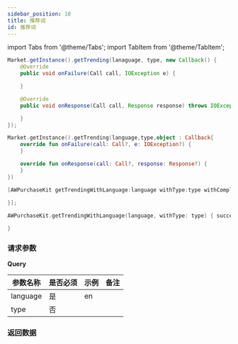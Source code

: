 ```yaml
---
sidebar_position: 10
title: 推荐词
id: 推荐词
---
```



import Tabs from '@theme/Tabs';
import TabItem from '@theme/TabItem';


<Tabs>
  <TabItem value="Java" label="Java" default>

```Java
Market.getInstance().getTrending(lanaguage, type, new Callback() {
    @Override
    public void onFailure(Call call, IOException e) {

    }

    @Override
    public void onResponse(Call call, Response response) throws IOException {

    }
});
```

  </TabItem>
  <TabItem value="Kotlin" label="Kotlin">

```Kotlin
Market.getInstance().getTrending(language,type,object : Callback{
    override fun onFailure(call: Call?, e: IOException?) {
    }

    override fun onResponse(call: Call?, response: Response?) {
    }
})
```

  </TabItem>
  <TabItem value="Objective-C" label="Objective-C">

```Objective-C 
[AWPurchaseKit getTrendingWithLanguage:language withType:type withCompletion:^(BOOL, NSDictionary * _Nullable, AWError * _Nullable) {
            
}];
```

  </TabItem>
  <TabItem value="Swift" label="Swift">

```Swift
AWPurchaseKit.getTrendingWithLanguage(language, withType: type) { success, data, error in

}         
```

  </TabItem>
</Tabs>

### 请求参数

**Query**

| 参数名称             | 是否必须 | 示例  | 备注                                                                        |
|------------------|------|-----|---------------------------------------------------------------------------|
| language           | 是    | en |                                                              |
| type             | 否    |     |                                                                         |

### 返回数据


```json

```